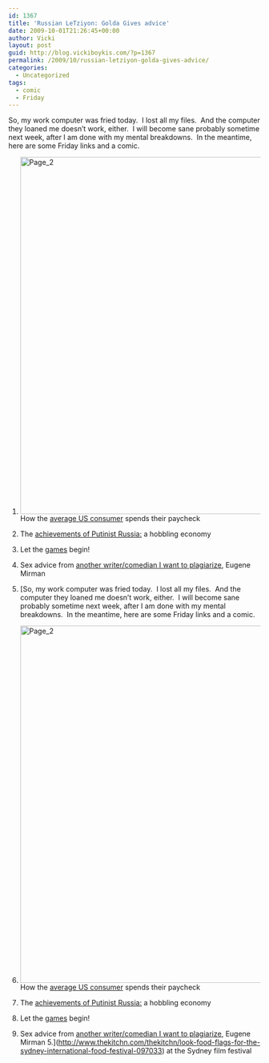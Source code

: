 ```yaml
---
id: 1367
title: 'Russian LeTziyon: Golda Gives advice'
date: 2009-10-01T21:26:45+00:00
author: Vicki
layout: post
guid: http://blog.vickiboykis.com/?p=1367
permalink: /2009/10/russian-letziyon-golda-gives-advice/
categories:
  - Uncategorized
tags:
  - comic
  - Friday
---
```

So, my work computer was fried today.  I lost all my files.  And the computer they loaned me doesn&#8217;t work, either.  I will become sane probably sometime next week, after I am done with my mental breakdowns.  In the meantime, here are some Friday links and a comic.

  1. [<img class="aligncenter size-full wp-image-1368" title="Page_2" src="http://blog.vickiboykis.com/wp-content/uploads/2009/10/Page_2.jpg" alt="Page_2" width="552" height="714" />](http://blog.vickiboykis.com/wp-content/uploads/2009/10/Page_2.jpg)How the [average US consumer](http://www.visualeconomics.com/how-the-average-us-consumer-spends-their-paycheck/) spends their paycheck
  2. The [achievements of Putinist Russia:](http://www.robertamsterdam.com/2009/09/summarizing_the_achievements_of_putinist_russia.htm) a hobbling economy
  3. Let the [games](http://jezebel.com/5368944/let-the-games-begin) begin!
  4. Sex advice from [another writer/comedian I want to plagiarize](http://advice.nerve.com/2009/09/18/sex-advice-from-eugene-mirman/), Eugene Mirman
  5. [So, my work computer was fried today.  I lost all my files.  And the computer they loaned me doesn&#8217;t work, either.  I will become sane probably sometime next week, after I am done with my mental breakdowns.  In the meantime, here are some Friday links and a comic.

  1. [<img class="aligncenter size-full wp-image-1368" title="Page_2" src="http://blog.vickiboykis.com/wp-content/uploads/2009/10/Page_2.jpg" alt="Page_2" width="552" height="714" />](http://blog.vickiboykis.com/wp-content/uploads/2009/10/Page_2.jpg)How the [average US consumer](http://www.visualeconomics.com/how-the-average-us-consumer-spends-their-paycheck/) spends their paycheck
  2. The [achievements of Putinist Russia:](http://www.robertamsterdam.com/2009/09/summarizing_the_achievements_of_putinist_russia.htm) a hobbling economy
  3. Let the [games](http://jezebel.com/5368944/let-the-games-begin) begin!
  4. Sex advice from [another writer/comedian I want to plagiarize](http://advice.nerve.com/2009/09/18/sex-advice-from-eugene-mirman/), Eugene Mirman
  5.](http://www.thekitchn.com/thekitchn/look-food-flags-for-the-sydney-international-food-festival-097033) at the Sydney film festival